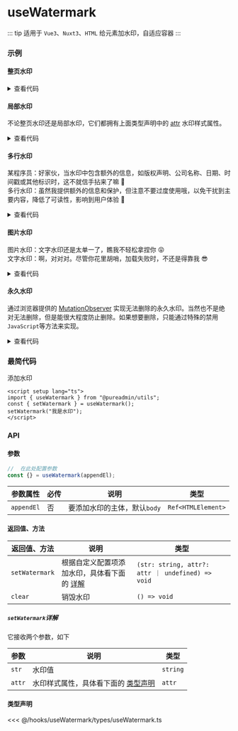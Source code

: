 <script setup>
import { 
  Wwhole, 
  Wpart,
  Wwrap,
  Wimage,
  Wforever
} from './demo/index.ts'
</script>

# useWatermark

::: tip 适用于 `Vue3`、`Nuxt3`、`HTML`
给元素加水印，自适应容器
:::

### 示例

#### 整页水印

<Wwhole />

<details>

<summary>查看代码</summary>

<<< @/hooks/useWatermark/demo/whole.vue

</details>

#### 局部水印

不论整页水印还是局部水印，它们都拥有上面类型声明中的 [attr](useWatermark#类型声明) 水印样式属性。

<Wpart />

<details>

<summary>查看代码</summary>

<<< @/hooks/useWatermark/demo/part.vue

</details>

#### 多行水印

某程序员：好家伙，当水印中包含额外的信息，如版权声明、公司名称、日期、时间戳或其他标识时，这不就信手拈来了嘛 🤏  
多行水印：虽然我提供额外的信息和保护，但注意不要过度使用哦，以免干扰到主要内容，降低了可读性，影响到用户体验 🥺

<Wwrap />

<details>

<summary>查看代码</summary>

<<< @/hooks/useWatermark/demo/wrap.vue

</details>

#### 图片水印

图片水印：文字水印还是太单一了，瞧我不轻松拿捏你 😝  
文字水印：啊，对对对。尽管你花里胡哨，加载失败时，不还是得靠我 😎

<Wimage />

<details>

<summary>查看代码</summary>

<<< @/hooks/useWatermark/demo/image.vue

</details>

#### 永久水印

通过浏览器提供的 [MutationObserver](https://developer.mozilla.org/zh-CN/docs/Web/API/MutationObserver) 实现无法删除的永久水印。当然也不是绝对无法删除，但是能很大程度防止删除。如果想要删除，只能通过特殊的禁用`JavaScript`等方法来实现。

<Wforever />

<details>

<summary>查看代码</summary>

<<< @/hooks/useWatermark/demo/forever.vue

</details>

### 最简代码

添加水印

```vue
<script setup lang="ts">
import { useWatermark } from "@pureadmin/utils";
const { setWatermark } = useWatermark();
setWatermark("我是水印");
</script>
```

### API

#### 参数

```ts
//  在此处配置参数
const {} = useWatermark(appendEl);
```

<div class="pure-no-border">

| **参数属性** | 必传 | **说明**                     | **类型**           |
| ------------ | ---- | ---------------------------- | ------------------ |
| `appendEl`   | 否   | 要添加水印的主体，默认`body` | `Ref<HTMLElement>` |

</div>

#### 返回值、方法

<div class="pure-no-border">

| **返回值、方法** | **说明**                                                                     | **类型**                                           |
| ---------------- | ---------------------------------------------------------------------------- | -------------------------------------------------- |
| `setWatermark`   | 根据自定义配置项添加水印，具体看下面的 [详解](useWatermark#setwatermark详解) | `(str: string, attr?: attr ｜ undefined) => void ` |
| `clear`          | 销毁水印                                                                     | `() => void`                                       |

##### `setWatermark`详解

它接收两个参数，如下

| **参数** | **说明**                                                     | **类型** |
| -------- | ------------------------------------------------------------ | -------- |
| `str`    | 水印值                                                       | `string` |
| `attr`   | 水印样式属性，具体看下面的 [类型声明](useWatermark#类型声明) | `attr`   |

</div>

#### 类型声明

<<< @/hooks/useWatermark/types/useWatermark.ts
